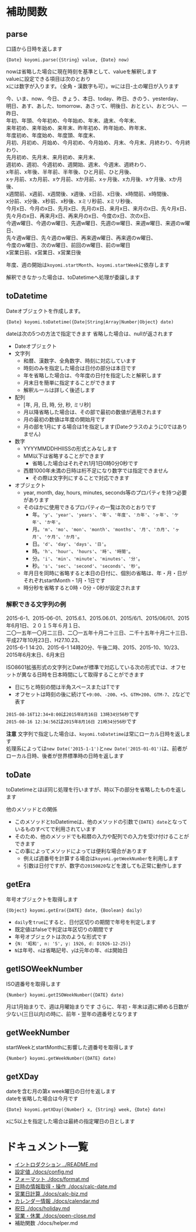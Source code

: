 # 補助関数


## parse

口語から日時を返します

`{Date} koyomi.parse({String} value, {Date} now)`

nowは省略した場合に現在時刻を基準として、valueを解釈します  
valueに設定できる項目は次のとおり  
xには数字が入ります。（全角・漢数字も可）。wには日-土の曜日が入ります

今、いま、now、今日、きょう、本日、today、昨日、きのう、yesterday、  
明日、あす、あした、tomorrow、あさって、明後日、おととい、おとつい、一昨日、  
年初、年頭、今年初め、今年始め、年末、歳末、今年末、  
来年初め、来年始め、来年末、昨年初め、昨年始め、昨年末、  
年度初め、年度始め、年度頭、年度末、  
月初、月初め、月始め、今月初め、今月始め、月末、今月末、月終わり、今月終わり、  
先月初め、先月末、来月初め、来月末、  
週初め、週初、今週初め、週開始、週末、今週末、週終わり、  
x年前、x年後、半年前、半年後、ひと月前、ひと月後、  
xヶ月前、xカ月前、xケ月前、xか月前、xヶ月後、xカ月後、xケ月後、xか月後、  
x週間前、x週前、x週間後、x週後、x日前、x日後、x時間前、x時間後、  
x分前、x分後、x秒前、x秒後、xミリ秒前、xミリ秒後、  
今月x日、今月のx日、先月x日、先月のx日、来月x日、来月のx日、先々月x日、  
先々月のx日、再来月x日、再来月のx日、今度のx日、次のx日、  
今週w曜日、今週のw曜日、先週w曜日、先週のw曜日、来週w曜日、来週のw曜日、  
先々週w曜日、先々週のw曜日、再来週w曜日、再来週のw曜日、  
今度のw曜日、次のw曜日、前回のw曜日、前のw曜日  
x営業日前、x営業日、x営業日後

年度、週の開始は`koyomi.startMonth`、`koyomi.startWeek`に依存します

解釈できなかった場合は、toDatetimeへ処理が委譲します

## toDatetime

Dateオブジェクトを作成します。

`{Date} koyomi.toDatetime({Date|String|Array|Number|Object} date)`

dateは次の5つの方法で指定できます
省略した場合は、nullが返されます

  + Dateオブジェクト
  + 文字列
      + 和暦、漢数字、全角数字、時刻に対応しています
      + 時刻のみを指定した場合は日付の部分は本日です
      + 年を省略した場合は、今年度の日付を指定したと解釈します
      + 月末日を簡単に指定することができます
      + 解釈ルールは詳しく後述します
  + 配列
      + [年, 月, 日, 時, 分, 秒, ミリ秒]
      + 月以降省略した場合は、その部で最初の数値が適用されます
      + 月の最初の数値は年度の開始月です
      + 月の部を1月にする場合は1を指定します(Dateクラスのように0ではありません)
  + 数字
      + YYYYMMDDHHIISSの形式とみなします
      + MM以下は省略することができます
        + 省略した場合はそれぞれ1月1日0時0分0秒です
      + 西暦1000年未満の日時は桁不足になり数字では指定できません
        + その際は文字列にすることで対応できます
  + オブジェクト
      + year, month, day, hours, minutes, seconds等のプロパティを持つ必要があります
      + そのほかに使用できるプロパティの一覧は次のとおりです
          + 年。`'y'`、`'year'`、`'years'`、`'年'`、`'年度'`、`'カ年'`、`'ヶ年'`、`'ケ年'`、`'か年'`。
          + 月。`'m'`、`'mo'`、`'mon'`、`'month'`、`'months'`、`'月'`、`'カ月'`、`'ヶ月'`、`'ケ月'`、`'か月'`。
          + 日。`'d'`、`'day'`、`'days'`、`'日'`。
          + 時。`'h'`、`'hour'`、`'hours'`、`'時'`、`'時間'`。
          + 分。`'i'`、`'min'`、`'minute'`、`'minutes'`、`'分'`。
          + 秒。`'s'`、`'sec'`、`'second'`、`'seconds'`、`'秒'`。
      + 年月日を同時に省略すると本日の日付に、個別の省略は、年・月・日がそれぞれstartMonth・1月・1日です
      + 時分秒を省略すると0時・0分・0秒が設定されます


### 解釈できる文字列の例

2015-6-1、2015-06-01、2015.6.1、2015.06.01、2015/6/1、2015/06/01、2015年6月1日、２０１５年６月１日、  
二〇一五年一〇月二三日、二〇一五年十月二十三日、二千十五年十月二十三日、平成27年10月23日、H27.10.23、  
2015-6-1 14:20、2015-6-1 14時20分、午後二時、2015、2015-10、10/23、2015年6月末日、6月末日

ISO8601拡張形式の文字列とDateが標準で対応している次の形式では、オフセットが異なる日時を日本時間にして取得することができます  

  * 日にちと時刻の間は半角スペースまたはTです
  * オフセットは時刻の後に続けて`+9:00`、`-200`、`+5`、`GTM+200`、`GTM-7`、`Z`などで表す

`2015-08-16T12:34+8:00`は`2015年8月16日 13時34分56秒`です  
`2015-08-16 12:34:56Z`は`2015年8月16日 21時34分56秒`です  


**注意** 文字列で指定した場合は、`koyomi.toDatetime`は常にローカル日時を返します  
処理系によっては`new Date('2015-1-1')`と`new Date('2015-01-01')`は、前者がローカル日時、後者が世界標準時の日時を返します  


## toDate

toDatetimeとほぼ同じ処理を行いますが、時以下の部分を省略したものを返します


他のメソッドとの関係

  + このメソッドとtoDatetimeは、他のメソッドの引数で`{DATE} date`となっているものすべてで利用されています
  + そのため、他のメソッドでも和暦の入力や配列での入力を受け付けることができます
  + この事によってメソッドによっては便利な場合があります
      + 例えば週番号を計算する場合は`koyomi.getWeekNumber`を利用します
      + 引数は日付ですが、数字の`20150820`などを渡しても正常に動作します

## getEra

年号オブジェクトを取得します

`{Object} koyomi.getEra({DATE} date, {Boolean} daily)`

  + `daily`を`true`にすると、日付区切りの期間で年号を判定します
  + 既定値はfalseで判定は年区切りの期間です
  + 年号オブジェクトは次のような形式です
  + `{N: '昭和', n: 'S', y: 1926, d: D1926-12-25)}`
  + `N`は年号、`n`は省略記号、`y`は元年の年、`d`は開始日


## getISOWeekNumber

ISO週番号を取得します

`{Number} koyomi.getISOWeekNumber({DATE} date)`

月は1月始まりで、週は月曜始まりです
さらに、年初・年末は週に締める日数が少ない(三日以内)の時に、前年・翌年の週番号となります


## getWeekNumber

startWeekとstartMonthに影響した週番号を取得します

`{Number} koyomi.getWeekNumber({DATE} date)`


## getXDay

dateを含む月の第x week曜日の日付を返します  
dateを省略した場合は今月です

`{Date} koyomi.getXDay({Number} x, {String} week, {Date} date)`

xに5以上を指定した場合は最終の指定曜日の日とします


# ドキュメント一覧

  + [イントロダクション ../README.md](../README.md)
  + [設定値 ./docs/config.md](./docs/config.md)
  + [フォーマット ./docs/format.md](./docs/format.md)
  + [日時の情報取得・操作 ./docs/calc-date.md](./docs/calc-date.md)
  + [営業日計算 ./docs/calc-biz.md](./docs/calc-biz.md)
  + [カレンダー情報 ./docs/calendar.md](./docs/calendar.md)
  + [祝日 ./docs/holiday.md](./docs/holiday.md)
  + [営業・休業 ./docs/open-close.md](./docs/open-close.md)
  + 補助関数 ./docs/helper.md
